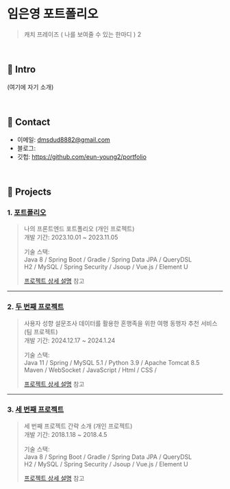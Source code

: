 # 임은영 포트폴리오
>캐치 프레이즈 ( 나를 보여줄 수 있는 한마디 )
2
</br>

## :pushpin: Intro
(여기에 자기 소개)

</br>

## :pushpin: Contact
- 이메일: dmsdud8882@gmail.com
- 블로그: 
- 깃헙: https://github.com/eun-young2/portfolio

</br>

## :pushpin: Projects
### 1. [포트폴리오](https://github.com/2023-SMHRD-IS-AI1/WithusRepo)
>나의 프론트엔드 포트폴리오 (개인 프로젝트)  
>개발 기간: 2023.10.01 ~ 2023.11.05  
>  
>기술 스택:  
>Java 8 / Spring Boot / Gradle / Spring Data JPA / QueryDSL  
>H2 / MySQL / Spring Security / Jsoup / Vue.js / Element U  
>  
>[프로젝트 상세 설명](https://github.com/2023-SMHRD-IS-AI1/WithusRepo) 참고

---

### 2. [두 번째 프로젝트](https://github.com/JungHyung2/gitio.io)
>사용자 성향 설문조사 데이터를 활용한 혼행족을 위한 여행 동행자 추천 서비스  (팀 프로젝트)  
>개발 기간: 2024.12.17 ~ 2024.1.24  
>  
>기술 스택:  
>Java 11 / Spring / MySQL 5.1 / Python 3.9 / Apache Tomcat 8.5
><br/>
>Maven / WebSocket / JavaScript / Html / CSS / 
>
>
>[프로젝트 상세 설명](https://github.com/2023-SMHRD-IS-AI1/WithusRepo) 참고

---

### 3. [세 번째 프로젝트](https://github.com/JungHyung2/gitio.io)
>세 번째 프로젝트 간략 소개  (개인 프로젝트)  
>개발 기간: 2018.1.18 ~ 2018.4.5  
>  
>기술 스택:  
>Java 8 / Spring Boot / Gradle / Spring Data JPA / QueryDSL  
>H2 / MySQL / Spring Security / Jsoup / Vue.js / Element U  
>  
>[프로젝트 상세 설명](https://github.com/JungHyung2/gitio.io) 참고

